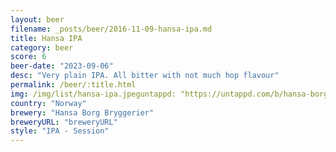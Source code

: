 ```yaml
---
layout: beer
filename: _posts/beer/2016-11-09-hansa-ipa.md
title: Hansa IPA
category: beer
score: 6
beer-date: "2023-09-06"
desc: "Very plain IPA. All bitter with not much hop flavour"
permalink: /beer/:title.html
img: /img/list/hansa-ipa.jpeguntappd: "https://untappd.com/b/hansa-borg-bryggerier-hansa-spesial-ipa/447260"
country: "Norway"
brewery: "Hansa Borg Bryggerier"
breweryURL: "breweryURL"
style: "IPA - Session"
---
```

